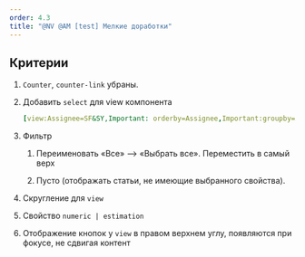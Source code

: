 ```yaml
---
order: 4.3
title: "@NV @AM [test] Мелкие доработки"
---
```


## Критерии

1. `Counter`, `counter-link` убраны.

2. Добавить `select` для view компонента

   ```yaml
   [view:Assignee=SF&SY,Important: orderby=Assignee,Important:groupby=Assignee:select=Important,TimeSpent]
   ```

3. Фильтр

   1. Переименовать «Все» --> «Выбрать все». Переместить в самый верх

   2. Пусто (отображать статьи, не имеющие выбранного свойства).

4. Скругление для `view`

5. Свойство `numeric | estimation`

6. Отображение кнопок у `view` в правом верхнем углу, появляются при фокусе, не сдвигая контент